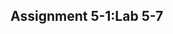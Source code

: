 
## Assignment 5-1:Lab 5-7

<!--
### [Question 3](https://docs.google.com/document/d/1iMc8wbFr1h2pPzT8vaulgZehNN2hZANDZFNxekmzUq0/edit#bookmark=id.v7ydzultqkvr)
-->


